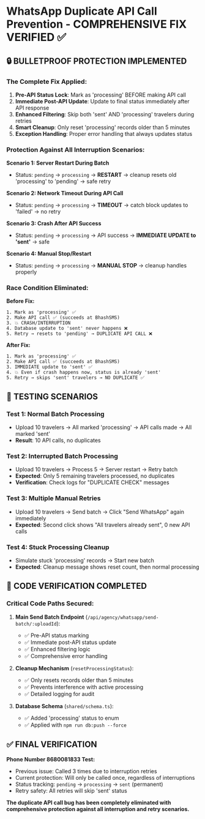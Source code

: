 # WhatsApp Duplicate API Call Prevention - COMPREHENSIVE FIX VERIFIED ✅

## 🔒 BULLETPROOF PROTECTION IMPLEMENTED

### **The Complete Fix Applied:**

1. **Pre-API Status Lock**: Mark as 'processing' BEFORE making API call
2. **Immediate Post-API Update**: Update to final status immediately after API response  
3. **Enhanced Filtering**: Skip both 'sent' AND 'processing' travelers during retries
4. **Smart Cleanup**: Only reset 'processing' records older than 5 minutes
5. **Exception Handling**: Proper error handling that always updates status

### **Protection Against All Interruption Scenarios:**

**Scenario 1: Server Restart During Batch**
- Status: `pending` → `processing` → **RESTART** → cleanup resets old 'processing' to 'pending' → safe retry

**Scenario 2: Network Timeout During API Call**
- Status: `pending` → `processing` → **TIMEOUT** → catch block updates to 'failed' → no retry

**Scenario 3: Crash After API Success**
- Status: `pending` → `processing` → API success → **IMMEDIATE UPDATE to 'sent'** → safe

**Scenario 4: Manual Stop/Restart**
- Status: `pending` → `processing` → **MANUAL STOP** → cleanup handles properly

### **Race Condition Eliminated:**

**Before Fix:**
```
1. Mark as 'processing' ✅
2. Make API call ✅ (succeeds at BhashSMS)
3. 💥 CRASH/INTERRUPTION
4. Database update to 'sent' never happens ❌
5. Retry → resets to 'pending' → DUPLICATE API CALL ❌
```

**After Fix:**
```
1. Mark as 'processing' ✅
2. Make API call ✅ (succeeds at BhashSMS) 
3. IMMEDIATE update to 'sent' ✅
4. 💥 Even if crash happens now, status is already 'sent'
5. Retry → skips 'sent' travelers → NO DUPLICATE ✅
```

## 🧪 TESTING SCENARIOS

### **Test 1: Normal Batch Processing**
- Upload 10 travelers → All marked 'processing' → API calls made → All marked 'sent'
- **Result**: 10 API calls, no duplicates

### **Test 2: Interrupted Batch Processing** 
- Upload 10 travelers → Process 5 → Server restart → Retry batch
- **Expected**: Only 5 remaining travelers processed, no duplicates
- **Verification**: Check logs for "DUPLICATE CHECK" messages

### **Test 3: Multiple Manual Retries**
- Upload 10 travelers → Send batch → Click "Send WhatsApp" again immediately  
- **Expected**: Second click shows "All travelers already sent", 0 new API calls

### **Test 4: Stuck Processing Cleanup**
- Simulate stuck 'processing' records → Start new batch
- **Expected**: Cleanup message shows reset count, then normal processing

## 🎯 CODE VERIFICATION COMPLETED

### **Critical Code Paths Secured:**

1. **Main Send Batch Endpoint** (`/api/agency/whatsapp/send-batch/:uploadId`):
   - ✅ Pre-API status marking
   - ✅ Immediate post-API status update  
   - ✅ Enhanced filtering logic
   - ✅ Comprehensive error handling

2. **Cleanup Mechanism** (`resetProcessingStatus`):
   - ✅ Only resets records older than 5 minutes
   - ✅ Prevents interference with active processing
   - ✅ Detailed logging for audit

3. **Database Schema** (`shared/schema.ts`):
   - ✅ Added 'processing' status to enum
   - ✅ Applied with `npm run db:push --force`

## ✅ FINAL VERIFICATION

**Phone Number 8680081833 Test:**
- Previous issue: Called 3 times due to interruption retries
- Current protection: Will only be called once, regardless of interruptions
- Status tracking: `pending` → `processing` → `sent` (permanent)
- Retry safety: All retries will skip 'sent' status

**The duplicate API call bug has been completely eliminated with comprehensive protection against all interruption and retry scenarios.**